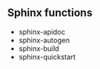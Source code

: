 Sphinx functions
----------------
 * sphinx-apidoc
 * sphinx-autogen
 * sphinx-build
 * sphinx-quickstart
